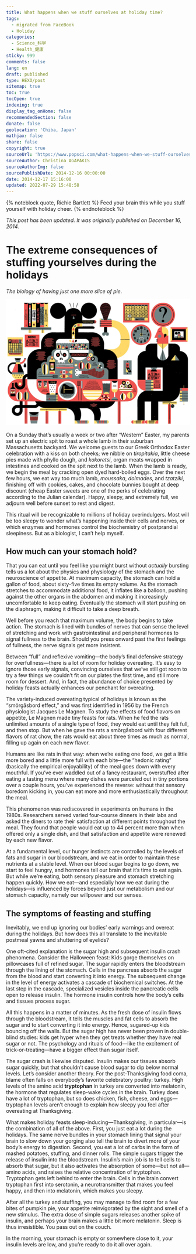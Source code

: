 ```yaml
---
title: What happens when we stuff ourselves at holiday time?
tags:
  - migrated from FaceBook
  - Holiday
categories:
  - Science_科学
  - Health_健康
sticky: 999
comments: false
lang: en
draft: published
type: HEXO/post
sitemap: true
toc: true
tocOpen: true
indexing: true
display_tag_onHome: false
recommendedSection: false
donate: false
geolocation: 'Chiba, Japan'
mathjax: false
share: false
copyright: true
sourceUrl: 'https://www.popsci.com/what-happens-when-we-stuff-ourselves-holiday-time/'
sourceAuthor: Christina AGAPAKIS
sourceAuthorImg: false
sourcePublishDate: 2014-12-16 00:00:00
date: 2014-12-17 15:16:00
updated: 2022-07-29 15:48:58
---
```

{% noteblock quote, Richie Bartlett %}
Feed your brain this while you stuff yourself with holiday cheer.
{% endnoteblock %}

*This post has been updated. It was originally published on December 16, 2014.*

# The extreme consequences of stuffing yourselves during the holidays
*The biology of having just one more slice of pie.*

![Why does turkey make you feel sleepy? And why do you always seem to have room for pie? Here are your common overeating questions for the holidays, answered. | Raymond Biesinger](./What-happens-when-we-stuff-ourselves-at-holiday-time/ZXELNLTSMRMT3ZLW7IIWWRHN7M-1536x1048.jpg.webp)

On a Sunday that’s usually a week or two after “Western” Easter, my parents set up an electric spit to roast a whole lamb in their suburban Massachusetts backyard. We welcome guests to our Greek Orthodox Easter celebration with a kiss on both cheeks; we nibble on *tiropitakia*, little cheese pies made with phyllo dough, and *kokoretsi*, organ meats wrapped in intestines and cooked on the spit next to the lamb. When the lamb is ready, we begin the meal by cracking open dyed hard-boiled eggs. Over the next few hours, we eat way too much lamb, *moussaka*, *dolmades*, and *tzatziki*, finishing off with cookies, cakes, and chocolate bunnies bought at deep discount (cheap Easter sweets are one of the perks of celebrating according to the Julian calendar). Happy, sleepy, and extremely full, we adjourn well before sunset to rest and digest.

This ritual will be recognizable to millions of holiday overindulgers. Most will be too sleepy to wonder what’s happening inside their cells and nerves, or which enzymes and hormones control the biochemistry of postprandial sleepiness. But as a biologist, I can’t help myself.

## How much can your stomach hold?
That you can eat until you feel like you might burst without *actually* bursting tells us a lot about the physics and physiology of the stomach and the neuroscience of appetite. At maximum capacity, the stomach can hold a gallon of food, about sixty-five times its empty volume. As the stomach stretches to accommodate additional food, it inflates like a balloon, pushing against the other organs in the abdomen and making it increasingly uncomfortable to keep eating. Eventually the stomach will start pushing on the diaphragm, making it difficult to take a deep breath.

Well before you reach that maximum volume, the body begins to take action. The stomach is lined with bundles of nerves that can sense the level of stretching and work with gastrointestinal and peripheral hormones to signal fullness to the brain. Should you press onward past the first feelings of fullness, the nerve signals get more insistent.

Between “full” and reflexive vomiting—the body’s final defensive strategy for overfullness—there is a lot of room for holiday overeating. It’s easy to ignore those early signals, convincing ourselves that we’ve still got room to try a few things we couldn’t fit on our plates the first time, and still more room for dessert. And, in fact, the abundance of choice presented by holiday feasts actually enhances our penchant for overeating.

The variety-induced overeating typical of holidays is known as the “smörgåsbord effect,” and was first identified in 1956 by the French physiologist Jacques Le Magnen. To study the effects of food flavors on appetite, Le Magnen made tiny feasts for rats. When he fed the rats unlimited amounts of a single type of food, they would eat until they felt full, and then stop. But when he gave the rats a smörgåsbord with four different flavors of rat chow, the rats would eat about three times as much as normal, filling up again on each new flavor.

Humans are like rats in that way: when we’re eating one food, we get a little more bored and a little more full with each bite—the “hedonic rating” (basically the empirical enjoyability) of the meal goes down with every mouthful. If you’ve ever waddled out of a fancy restaurant, overstuffed after eating a tasting menu where many dishes were parceled out in tiny portions over a couple hours, you’ve experienced the reverse: without that sensory boredom kicking in, you can eat more and more enthusiastically throughout the meal.

This phenomenon was rediscovered in experiments on humans in the 1980s. Researchers served varied four-course dinners in their labs and asked the diners to rate their satisfaction at different points throughout the meal. They found that people would eat up to 44 percent more than when offered only a single dish, and that satisfaction and appetite were renewed by each new flavor.

At a fundamental level, our hunger instincts are controlled by the levels of fats and sugar in our bloodstream, and we eat in order to maintain these nutrients at a stable level. When our blood sugar begins to go down, we start to feel hungry, and hormones tell our brain that it’s time to eat again. But while we’re eating, both sensory pleasure and stomach stretching happen quickly. How we eat—and especially how we eat during the holidays—is influenced by forces beyond just our metabolism and our stomach capacity, namely our willpower and our senses.

## The symptoms of feasting and stuffing
Inevitably, we end up ignoring our bodies’ early warnings and overeat during the holidays. But how does this all translate to the inevitable postmeal yawns and shuttering of eyelids?

One oft-cited explanation is the sugar high and subsequent insulin crash phenomena. Consider the Halloween feast: Kids gorge themselves on pillowcases full of refined sugar. The sugar rapidly enters the bloodstream through the lining of the stomach. Cells in the pancreas absorb the sugar from the blood and start converting it into energy. The subsequent change in the level of energy activates a cascade of biochemical switches. At the last step in the cascade, specialized vesicles inside the pancreatic cells open to release insulin. The hormone insulin controls how the body’s cells and tissues process sugar.

All this happens in a matter of minutes. As the fresh dose of insulin flows through the bloodstream, it tells the muscles and fat cells to absorb the sugar and to start converting it into energy. Hence, sugared-up kids bouncing off the walls. But the sugar high has never been proven in double-blind studies: kids get hyper when they get treats whether they have real sugar or not. The psychology and rituals of food—like the excitement of trick-or-treating—have a bigger effect than sugar itself.

The sugar crash is likewise disputed. Insulin makes our tissues absorb sugar quickly, but that shouldn’t cause blood sugar to dip below normal levels. Let’s consider another theory. For the post-Thanksgiving food coma, blame often falls on everybody’s favorite celebratory poultry: turkey. High levels of the amino acid **tryptophan** in turkey are converted into melatonin, the hormone that regulates sleep-wake cycles in the brain. Turkey does have a lot of tryptophan, but so does chicken, fish, cheese, and eggs—tryptophan levels aren’t enough to explain how sleepy you feel after overeating at Thanksgiving.

What makes holiday feasts sleep-inducing—Thanksgiving, in particular—is the combination of all of the above. First, you just eat a lot during the holidays. The same nerve bundles in your stomach lining that signal your brain to slow down your gorging also tell the brain to divert more of your body’s energy to digestion. Second, you eat a lot of carbs in the form of mashed potatoes, stuffing, and dinner rolls. The simple sugars trigger the release of insulin into the bloodstream. Insulin’s main job is to tell cells to absorb that sugar, but it also activates the absorption of some—but not all—amino acids, and raises the relative concentration of tryptophan. Tryptophan gets left behind to enter the brain. Cells in the brain convert tryptophan first into serotonin, a neurotransmitter that makes you feel happy, and then into melatonin, which makes you sleepy.

After all the turkey and stuffing, you may manage to find room for a few bites of pumpkin pie, your appetite reinvigorated by the sight and smell of a new stimulus. The extra dose of simple sugars releases another spike of insulin, and perhaps your brain makes a little bit more melatonin. Sleep is thus irresistible. You pass out on the couch.

In the morning, your stomach is empty or somewhere close to it, your insulin levels are low, and you’re ready to do it all over again.